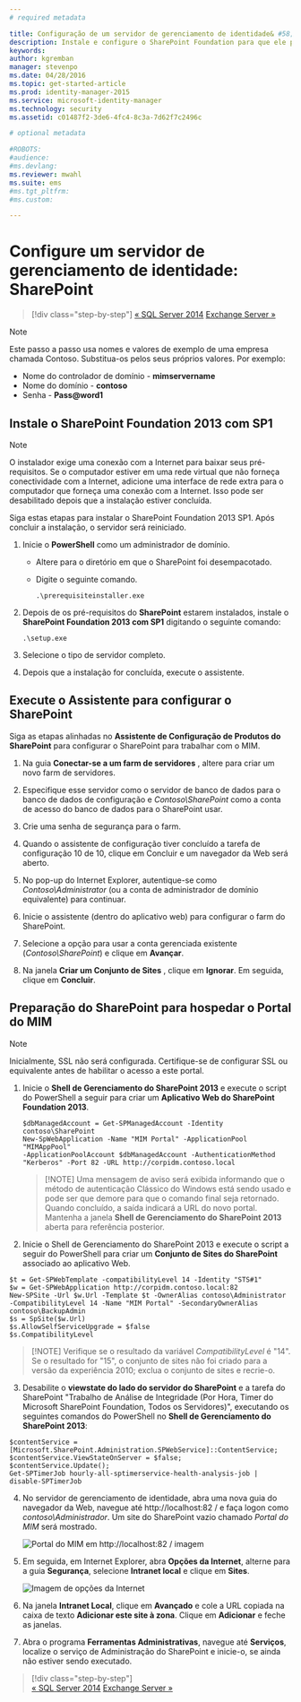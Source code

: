 ```yaml
---
# required metadata

title: Configuração de um servidor de gerenciamento de identidade& #58; SharePoint | Microsoft Identity Manager
description: Instale e configure o SharePoint Foundation para que ele possa hospedar a página do Portal do MIM.
keywords:
author: kgremban
manager: stevenpo
ms.date: 04/28/2016
ms.topic: get-started-article
ms.prod: identity-manager-2015
ms.service: microsoft-identity-manager
ms.technology: security
ms.assetid: c01487f2-3de6-4fc4-8c3a-7d62f7c2496c

# optional metadata

#ROBOTS:
#audience:
#ms.devlang:
ms.reviewer: mwahl
ms.suite: ems
#ms.tgt_pltfrm:
#ms.custom:

---
```


# Configure um servidor de gerenciamento de identidade: SharePoint

>[!div class="step-by-step"]
[« SQL Server 2014](prepare-server-sql2014.md)
[Exchange Server »](prepare-server-exchange.md)

> [!NOTE]
> Este passo a passo usa nomes e valores de exemplo de uma empresa chamada Contoso. Substitua-os pelos seus próprios valores. Por exemplo:
> - Nome do controlador de domínio - **mimservername**
> - Nome do domínio - **contoso**
> - Senha - **Pass@word1**


## Instale o **SharePoint Foundation 2013 com SP1**

> [!NOTE]
> O instalador exige uma conexão com a Internet para baixar seus pré-requisitos. Se o computador estiver em uma rede virtual que não forneça conectividade com a Internet, adicione uma interface de rede extra para o computador que forneça uma conexão com a Internet. Isso pode ser desabilitado depois que a instalação estiver concluída.

Siga estas etapas para instalar o SharePoint Foundation 2013 SP1. Após concluir a instalação, o servidor será reiniciado.

1.  Inicie o **PowerShell** como um administrador de domínio.

    -   Altere para o diretório em que o SharePoint foi desempacotado.

    -   Digite o seguinte comando.

        ```
        .\prerequisiteinstaller.exe
        ```

2.  Depois de os pré-requisitos do **SharePoint** estarem instalados, instale o **SharePoint Foundation 2013 com SP1** digitando o seguinte comando:

    ```
    .\setup.exe
    ```

3.  Selecione o tipo de servidor completo.

4.  Depois que a instalação for concluída, execute o assistente.

## Execute o Assistente para configurar o SharePoint

Siga as etapas alinhadas no **Assistente de Configuração de Produtos do SharePoint** para configurar o SharePoint para trabalhar com o MIM.

1. Na guia **Conectar-se a um farm de servidores** , altere para criar um novo farm de servidores.

2. Especifique esse servidor como o servidor de banco de dados para o banco de dados de configuração e *Contoso\SharePoint* como a conta de acesso do banco de dados para o SharePoint usar.

3. Crie uma senha de segurança para o farm.

4. Quando o assistente de configuração tiver concluído a tarefa de configuração 10 de 10, clique em Concluir e um navegador da Web será aberto.

5. No pop-up do Internet Explorer, autentique-se como *Contoso\Administrator* (ou a conta de administrador de domínio equivalente) para continuar.

6. Inicie o assistente (dentro do aplicativo web) para configurar o farm do SharePoint.

7. Selecione a opção para usar a conta gerenciada existente (*Contoso\SharePoint*) e clique em **Avançar**.

8. Na janela **Criar um Conjunto de Sites** , clique em **Ignorar**.  Em seguida, clique em **Concluir**.

## Preparação do SharePoint para hospedar o Portal do MIM

> [!NOTE]
> Inicialmente, SSL não será configurada. Certifique-se de configurar SSL ou equivalente antes de habilitar o acesso a este portal.

1. Inicie o **Shell de Gerenciamento do SharePoint 2013** e execute o script do PowerShell a seguir para criar um **Aplicativo Web do SharePoint Foundation 2013**.

    ```
    $dbManagedAccount = Get-SPManagedAccount -Identity contoso\SharePoint
    New-SpWebApplication -Name "MIM Portal" -ApplicationPool "MIMAppPool"
    -ApplicationPoolAccount $dbManagedAccount -AuthenticationMethod "Kerberos" -Port 82 -URL http://corpidm.contoso.local
    ```

    > [!NOTE] Uma mensagem de aviso será exibida informando que o método de autenticação Clássico do Windows está sendo usado e pode ser que demore para que o comando final seja retornado. Quando concluído, a saída indicará a URL do novo portal. Mantenha a janela **Shell de Gerenciamento do SharePoint 2013** aberta para referência posterior.

2. Inicie o Shell de Gerenciamento do SharePoint 2013 e execute o script a seguir do PowerShell para criar um **Conjunto de Sites do SharePoint** associado ao aplicativo Web.

  ```
  $t = Get-SPWebTemplate -compatibilityLevel 14 -Identity "STS#1"
  $w = Get-SPWebApplication http://corpidm.contoso.local:82
  New-SPSite -Url $w.Url -Template $t -OwnerAlias contoso\Administrator
  -CompatibilityLevel 14 -Name "MIM Portal" -SecondaryOwnerAlias contoso\BackupAdmin
  $s = SpSite($w.Url)
  $s.AllowSelfServiceUpgrade = $false
  $s.CompatibilityLevel
  ```

  > [!NOTE] Verifique se o resultado da variável *CompatibilityLevel* é "14". Se o resultado for "15", o conjunto de sites não foi criado para a versão da experiência 2010; exclua o conjunto de sites e recrie-o.

3. Desabilite o **viewstate do lado do servidor do SharePoint** e a tarefa do SharePoint "Trabalho de Análise de Integridade (Por Hora, Timer do Microsoft SharePoint Foundation, Todos os Servidores)", executando os seguintes comandos do PowerShell no **Shell de Gerenciamento do SharePoint 2013**:

  ```
  $contentService = [Microsoft.SharePoint.Administration.SPWebService]::ContentService;
  $contentService.ViewStateOnServer = $false;
  $contentService.Update();
  Get-SPTimerJob hourly-all-sptimerservice-health-analysis-job | disable-SPTimerJob
  ```

4. No servidor de gerenciamento de identidade, abra uma nova guia do navegador da Web, navegue até http://localhost:82 / e faça logon como *contoso\Administrador*.  Um site do SharePoint vazio chamado *Portal do MIM* será mostrado.

    ![Portal do MIM em http://localhost:82 / imagem](media/MIM-DeploySP1.png)

5. Em seguida, em Internet Explorer, abra **Opções da Internet**, alterne para a guia **Segurança**, selecione **Intranet local** e clique em **Sites**.

    ![Imagem de opções da Internet](media/MIM-DeploySP2.png)

6. Na janela **Intranet Local**, clique em **Avançado** e cole a URL copiada na caixa de texto **Adicionar este site à zona**. Clique em **Adicionar** e feche as janelas.

7. Abra o programa **Ferramentas Administrativas**, navegue até **Serviços**, localize o serviço de Administração do SharePoint e inicie-o, se ainda não estiver sendo executado.

>[!div class="step-by-step"]  
[« SQL Server 2014](prepare-server-sql2014.md)
[Exchange Server »](prepare-server-exchange.md)


<!--HONumber=Apr16_HO3-->


